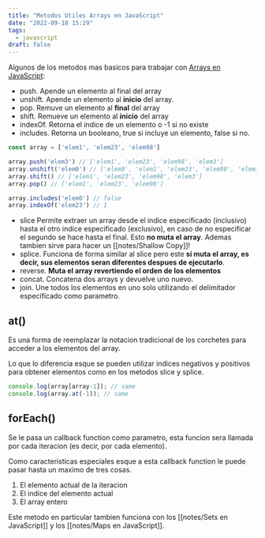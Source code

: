 ```yaml
---
title: "Metodos Utiles Arrays en JavaScript"
date: "2022-09-18 15:29"
tags: 
  - javascript
draft: false
---
```

Algunos de los metodos mas basicos para trabajar con [Arrays en JavaScript](notes/Arrays%20en%20JavaScript.md):
- push. Apende un elemento al final del array
- unshift. Apende un elemento al **inicio** del array.
- pop. Remuve un elemento al **final** del array
- shift. Remueve un elemento al **inicio** del array
- indexOf. Retorna el indice de un elemento o -1 si no existe
- includes. Retorna un booleano, true si incluye un elemento, false si no.

```JavaScript
const array = ['elem1', 'elem23', 'elem98']

array.push('elem3') // ['elem1', 'elem23', 'elem98', 'elem3']
array.unshift('elem0') // ['elem0', 'elem1', 'elem23', 'elem98', 'elem3']
array.shift() // ['elem1', 'elem23', 'elem98', 'elem3']
array.pop() // ['elem1', 'elem23', 'elem98']

array.includes('elem0') // false
array.indexOf('elem23') // 1
```

- slice Permite extraer un array desde el indice especificado (inclusivo) hasta el otro indice especificado (exclusivo), en caso de no especificar el segundo se hace hasta el final. Esto **no muta el array**. Ademas tambien sirve para hacer un [[notes/Shallow Copy]]!
- splice. Funciona de forma similar al slice pero este **si muta el array, es decir, sus elementos seran diferentes despues de ejecutarlo**.
- reverse. **Muta el array revertiendo el orden de los elementos**
- concat. Concatena dos arrays y devuelve uno nuevo.
- join. Une todos los elementos en uno solo utilizando el delimitador especificado como parametro. 

## at()
Es una forma de reemplazar la notacion tradicional de los corchetes para acceder a los elementos del array.

Lo que lo diferencia esque se pueden utilizar indices negativos y positivos para obtener elementos como en los metodos slice y splice.

```JavaScript
console.log(array[array-1]); // same
console.log(array.at(-1)); // same
```

## forEach()
Se le pasa un callback function como parametro, esta funcion sera llamada por cada iteracion (es decir, por cada elemento).

Como caracteristicas especiales esque a esta callback function le puede pasar hasta un maximo de tres cosas.
1. El elemento actual de la iteracion
2. El indice del elemento actual
3. El array entero

Este metodo en particular tambien funciona con los [[notes/Sets en JavaScript]] y los [[notes/Maps en JavaScript]].